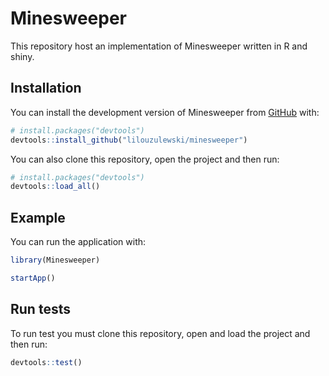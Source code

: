 
# Minesweeper

<!-- badges: start -->
<!-- badges: end -->

This repository host an implementation of Minesweeper written in R and shiny.

## Installation

You can install the development version of Minesweeper from [GitHub](https://github.com/) with:

``` r
# install.packages("devtools")
devtools::install_github("lilouzulewski/minesweeper")
```

You can also clone this repository, open the project and then run:

``` r
# install.packages("devtools")
devtools::load_all()
```

## Example

You can run the application with:

``` r
library(Minesweeper)

startApp()
```

## Run tests

To run test you must clone this repository, open and load the project and
then run:

``` r
devtools::test()
```

